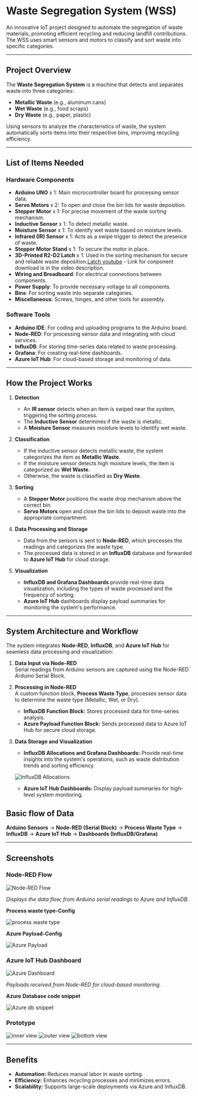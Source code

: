 # Waste Segregation System (WSS)

An innovative IoT project designed to automate the segregation of waste materials, promoting efficient recycling and reducing landfill contributions. The WSS uses smart sensors and motors to classify and sort waste into specific categories.

---

## Project Overview

The **Waste Segregation System** is a machine that detects and separates waste into three categories:
- **Metallic Waste** (e.g., aluminum cans)
- **Wet Waste** (e.g., food scraps)
- **Dry Waste** (e.g., paper, plastic)

Using sensors to analyze the characteristics of waste, the system automatically sorts items into their respective bins, improving recycling efficiency.

---

## List of Items Needed

### Hardware Components
- **Arduino UNO** x 1: Main microcontroller board for processing sensor data.
- **Servo Motors** x 2: To open and close the bin lids for waste deposition.
- **Stepper Motor** x 1: For precise movement of the waste sorting mechanism.
- **Inductive Sensor** x 1: To detect metallic waste.
- **Moisture Sensor** x 1: To identify wet waste based on moisture levels.
- **Infrared (IR) Sensor** x 1: Acts as a swipe trigger to detect the presence of waste.
- **Stepper Motor Stand** x 1: To secure the motor in place.
- **3D-Printed R2-D2 Latch** x 1: Used in the sorting mechanism for secure and reliable waste deposition.[Latch youtube](https://www.youtube.com/watch?v=e58yMo2MXdY) - Link for conponent download is in the video description.
- **Wiring and Breadboard**: For electrical connections between components.
- **Power Supply**: To provide necessary voltage to all components.
- **Bins**: For sorting waste into separate categories.
- **Miscellaneous**: Screws, hinges, and other tools for assembly.

### Software Tools
- **Arduino IDE**: For coding and uploading programs to the Arduino board.
- **Node-RED**: For processing sensor data and integrating with cloud services.
- **InfluxDB**: For storing time-series data related to waste processing.
- **Grafana**: For creating real-time dashboards.
- **Azure IoT Hub**: For cloud-based storage and monitoring of data.

---

## How the Project Works

1. **Detection**  
   - An **IR sensor** detects when an item is swiped near the system, triggering the sorting process.
   - The **Inductive Sensor** determines if the waste is metallic.
   - A **Moisture Sensor** measures moisture levels to identify wet waste.

2. **Classification**  
   - If the inductive sensor detects metallic waste, the system categorizes the item as **Metallic Waste**.
   - If the moisture sensor detects high moisture levels, the item is categorized as **Wet Waste**.
   - Otherwise, the waste is classified as **Dry Waste**.

3. **Sorting**  
   - A **Stepper Motor** positions the waste drop mechanism above the correct bin.
   - **Servo Motors** open and close the bin lids to deposit waste into the appropriate compartment.

4. **Data Processing and Storage**  
   - Data from the sensors is sent to **Node-RED**, which processes the readings and categorizes the waste type.
   - The processed data is stored in an **InfluxDB** database and forwarded to **Azure IoT Hub** for cloud storage.

5. **Visualization**  
   - **InfluxDB and Grafana Dashboards** provide real-time data visualization, including the types of waste processed and the frequency of sorting.
   - **Azure IoT Hub** dashboards display payload summaries for monitoring the system's performance.

---

## System Architecture and Workflow

The system integrates **Node-RED**, **InfluxDB**, and **Azure IoT Hub** for seamless data processing and visualization:

1. **Data Input via Node-RED**  
   Serial readings from Arduino sensors are captured using the Node-RED Arduino Serial Block.

2. **Processing in Node-RED**  
   A custom function block, **Process Waste Type**, processes sensor data to determine the waste type (Metallic, Wet, or Dry).  
   - **InfluxDB Function Block:** Stores processed data for time-series analysis.
   - **Azure Payload Function Block:** Sends processed data to Azure IoT Hub for secure cloud storage.

3. **Data Storage and Visualization**  
   - **InfluxDB Allocations and Grafana Dashboards:** Provide real-time insights into the system's operations, such as waste distribution trends and sorting efficiency.
     
   ![InfluxDB Allocations](https://github.com/user-attachments/assets/1e7468a6-9bfd-4ded-ba85-7083732144cc)

   - **Azure IoT Hub Dashboards:** Display payload summaries for high-level system monitoring.

## Basic flow of Data

 **Arduino Sensors** -> **Node-RED (Serial Block)** -> **Process Waste Type** -> **InfluxDB** -> **Azure IoT Hub** -> **Dashboards (InfluxDB/Grafana)**

---

## Screenshots

### Node-RED Flow

![Node-RED Flow](https://github.com/user-attachments/assets/b3368a23-e4ab-44cb-983f-903c2fed9ca7)

*Displays the data flow, from Arduino serial readings to Azure and InfluxDB.*

**Process waste type-Config**

![process waste type](https://github.com/user-attachments/assets/b1b8c872-003a-46f1-a479-ea13e3dd7ac0)

**Azure Payload-Config**

![Azure Payload](https://github.com/user-attachments/assets/6b07a6d8-7f8a-4ab7-843e-98e3968de1e2)

### Azure IoT Hub Dashboard

![Azure Dashboard](https://github.com/user-attachments/assets/a243d757-a512-4cc2-a4b9-3d54514fc56a)

*Payloads received from Node-RED for cloud-based monitoring.*

**Azure Database code snippet**

![Azure db snippet](https://github.com/user-attachments/assets/af2dd624-cae5-407d-ad1e-5c29a4e58685)

### Prototype
![inner view](https://github.com/user-attachments/assets/710a9d4b-94f1-473b-b403-f9489a67d481)
![outer view](https://github.com/user-attachments/assets/0129b172-61ae-42a5-950e-e1411231405c)
![bottom view](https://github.com/user-attachments/assets/6c6c7b20-2cbf-4a5d-83ee-c0337ff48ea5)

---

## Benefits

- **Automation:** Reduces manual labor in waste sorting.
- **Efficiency:** Enhances recycling processes and minimizes errors.
- **Scalability:** Supports large-scale deployments via Azure and InfluxDB.
